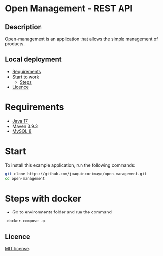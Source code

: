 # Open Management - REST API

## Description
Open-management is an application that allows the simple management of products.

## Local deployment

- [Requirements](#requirements)
- [Start to work](#start)
    - [Steps](#steps-with-docker)
- [Licence](#licence)

# Requirements
* [Java 17](https://jdk.java.net/archive/)
* [Maven 3.9.3](https://maven.apache.org/download.cgi)
* [MySQL 8](https://dev.mysql.com/downloads/mysql/)

# Start

To install this example application, run the following commands:

```bash
git clone https://github.com/joaquincorimayo/open-management.git
cd open-management
```

# Steps with docker
- Go to environments folder and run the command

```bash
 docker-compose up
```

## Licence

[MIT license](LICENSE).


